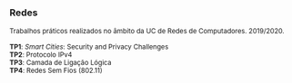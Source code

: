 ### Redes

<sub>Trabalhos práticos realizados no âmbito da UC de Redes de Computadores. 2019/2020.</sub>

<sub> **TP1**: *Smart Cities*: Security and Privacy Challenges </sub> \
<sub> **TP2**: Protocolo IPv4 </sub> \
<sub> **TP3**: Camada de Ligação Lógica </sub> \
<sub> **TP4**: Redes Sem Fios (802.11) </sub>
